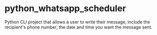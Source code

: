 # python_whatsapp_scheduler
Python CLI project that allows a user to write their message, include the recipient's phone number, the date and time you want the message sent.

